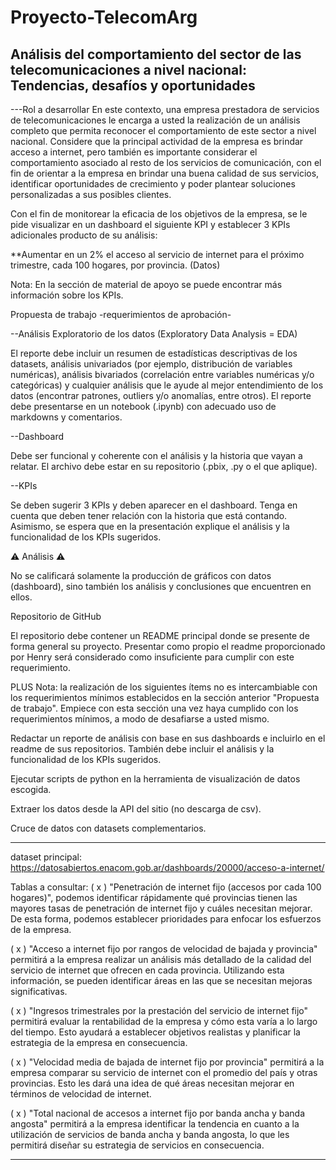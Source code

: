 # Proyecto-TelecomArg

## Análisis del comportamiento del sector de las telecomunicaciones a nivel nacional: Tendencias, desafíos y oportunidades



---Rol a desarrollar
En este contexto, una empresa prestadora de servicios de telecomunicaciones le encarga a usted la realización de un análisis completo que permita reconocer el
comportamiento de este sector a nivel nacional. Considere que la principal actividad de la empresa es brindar acceso a internet, pero también es importante 
considerar el comportamiento asociado al resto de los servicios de comunicación, con el fin de orientar a la empresa en brindar una buena calidad de sus servicios,
identificar oportunidades de crecimiento y poder plantear soluciones personalizadas a sus posibles clientes.

Con el fin de monitorear la eficacia de los objetivos de la empresa, se le pide visualizar en un dashboard el siguiente KPI y establecer 3 KPIs adicionales 
producto de su análisis:

**Aumentar en un 2% el acceso al servicio de internet para el próximo trimestre, cada 100 hogares, por provincia. (Datos)

Nota: En la sección de material de apoyo se puede encontrar más información sobre los KPIs.

Propuesta de trabajo -requerimientos de aprobación-


--Análisis Exploratorio de los datos (Exploratory Data Analysis = EDA)

El reporte debe incluir un resumen de estadísticas descriptivas de los datasets, análisis univariados (por ejemplo, distribución de variables numéricas), 
análisis bivariados (correlación entre variables numéricas y/o categóricas) y cualquier análisis que le ayude al mejor entendimiento de los datos (encontrar 
patrones, outliers y/o anomalías, entre otros). El reporte debe presentarse en un notebook (.ipynb) con adecuado uso de markdowns y comentarios.

--Dashboard

Debe ser funcional y coherente con el análisis y la historia que vayan a relatar. El archivo debe estar en su repositorio (.pbix, .py o el que aplique).

--KPIs

Se deben sugerir 3 KPIs y deben aparecer en el dashboard. Tenga en cuenta que deben tener relación con la historia que está contando. Asimismo, se espera 
que en la presentación explique el análisis y la funcionalidad de los KPIs sugeridos.

⚠️ Análisis ⚠️

No se calificará solamente la producción de gráficos con datos (dashboard), sino también los análisis y conclusiones que encuentren en ellos.

Repositorio de GitHub

El repositorio debe contener un README principal donde se presente de forma general su proyecto. Presentar como propio el readme proporcionado por Henry será 
considerado como insuficiente para cumplir con este requerimiento.

PLUS
Nota: la realización de los siguientes ítems no es intercambiable con los requerimientos mínimos establecidos en la sección anterior "Propuesta de trabajo". 
Empiece con esta sección una vez haya cumplido con los requerimientos mínimos, a modo de desafiarse a usted mismo.

Redactar un reporte de análisis con base en sus dashboards e incluirlo en el readme de sus repositorios. También debe incluir el análisis y la funcionalidad de 
los KPIs sugeridos.

Ejecutar scripts de python en la herramienta de visualización de datos escogida.

Extraer los datos desde la API del sitio (no descarga de csv).

Cruce de datos con datasets complementarios.
*************************************************************************
dataset principal: https://datosabiertos.enacom.gob.ar/dashboards/20000/acceso-a-internet/

Tablas a consultar:
( x ) "Penetración de internet fijo (accesos por cada 100 hogares)", podemos identificar rápidamente qué provincias tienen las mayores tasas de penetración de internet
fijo y cuáles necesitan mejorar. De esta forma, podemos establecer prioridades para enfocar los esfuerzos de la empresa.

( x ) "Acceso a internet fijo por rangos de velocidad de bajada y provincia" permitirá a la empresa realizar un análisis más detallado de la calidad del servicio de 
internet que ofrecen en cada provincia. Utilizando esta información, se pueden identificar áreas en las que se necesitan mejoras significativas.

( x ) "Ingresos trimestrales por la prestación del servicio de internet fijo" permitirá evaluar la rentabilidad de la empresa y cómo esta varía a lo largo del tiempo.
Esto ayudará a establecer objetivos realistas y planificar la estrategia de la empresa en consecuencia.

( x ) "Velocidad media de bajada de internet fijo por provincia" permitirá a la empresa comparar su servicio de internet con el promedio del país y otras provincias.
Esto les dará una idea de qué áreas necesitan mejorar en términos de velocidad de internet.

( x ) "Total nacional de accesos a internet fijo por banda ancha y banda angosta" permitirá a la empresa identificar la tendencia en cuanto a la utilización de servicios
de banda ancha y banda angosta, lo que les permitirá diseñar su estrategia de servicios en consecuencia.

*************************************************************************
